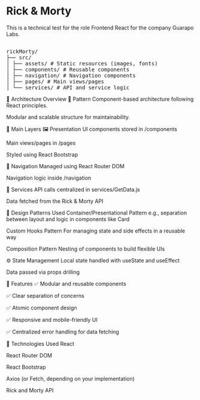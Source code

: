 # Rick & Morty

This is a technical test for the role Frontend React for the company Guarapo Labs.

<pre> 
rickMorty/ 
├── src/ 
│ ├── assets/ # Static resources (images, fonts) 
│ ├── components/ # Reusable components 
│ ├── navigation/ # Navigation components 
│ ├── pages/ # Main views/pages 
│ └── services/ # API and service logic
</pre>

🧠 Architecture Overview
🧩 Pattern
Component-based architecture following React principles.

Modular and scalable structure for maintainability.

🧱 Main Layers
🖼️ Presentation
UI components stored in /components

Main views/pages in /pages

Styled using React Bootstrap

🔀 Navigation
Managed using React Router DOM

Navigation logic inside /navigation

🔌 Services
API calls centralized in services/GetData.js

Data fetched from the Rick & Morty API

🧰 Design Patterns Used
Container/Presentational Pattern
e.g., separation between layout and logic in components like Card

Custom Hooks Pattern
For managing state and side effects in a reusable way

Composition Pattern
Nesting of components to build flexible UIs

⚙️ State Management
Local state handled with useState and useEffect

Data passed via props drilling

🌟 Features
✅ Modular and reusable components

✅ Clear separation of concerns

✅ Atomic component design

✅ Responsive and mobile-friendly UI

✅ Centralized error handling for data fetching

🧪 Technologies Used
React

React Router DOM

React Bootstrap

Axios (or Fetch, depending on your implementation)

Rick and Morty API


